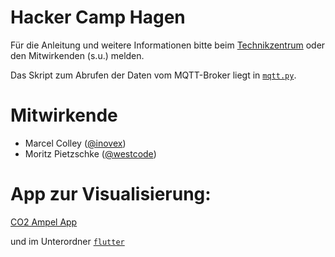 # Hacker Camp Hagen

Für die Anleitung und weitere Informationen bitte beim [Technikzentrum](https://www.technikfoerderung.de/kontakt) oder den Mitwirkenden (s.u.) melden.

Das Skript zum Abrufen der Daten vom MQTT-Broker liegt in [`mqtt.py`](mqtt.py).
# Mitwirkende
- Marcel Colley ([@inovex](https://www.inovex.de/de/))
- Moritz Pietzschke ([@westcode](https://westcode.de))

# App zur Visualisierung:
[CO2 Ampel App](https://flutlab.io/sandbox/891c3163-a440-458c-b413-ce80328ddc54)

und im Unterordner [`flutter`](flutter)